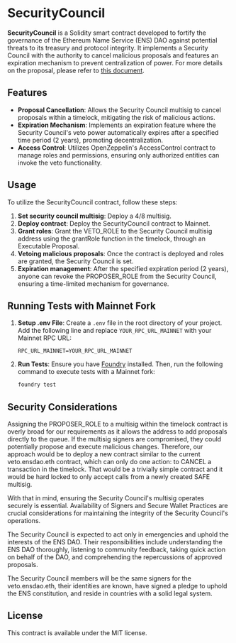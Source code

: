 # SecurityCouncil

**SecurityCouncil** is a Solidity smart contract developed to fortify the governance of the Ethereum Name Service (ENS) DAO against potential threats to its treasury and protocol integrity. It implements a Security Council with the authority to cancel malicious proposals and features an expiration mechanism to prevent centralization of power. For more details on the proposal, please refer to [this document](link_to_full_proposal).

## Features

- **Proposal Cancellation**: Allows the Security Council multisig to cancel proposals within a timelock, mitigating the risk of malicious actions.
- **Expiration Mechanism**: Implements an expiration feature where the Security Council's veto power automatically expires after a specified time period (2 years), promoting decentralization.
- **Access Control**: Utilizes OpenZeppelin's AccessControl contract to manage roles and permissions, ensuring only authorized entities can invoke the veto functionality.

## Usage

To utilize the SecurityCouncil contract, follow these steps:

1. **Set security council multisig**: Deploy a 4/8 multisig.
2. **Deploy contract**: Deploy the SecurityCouncil contract to Mainnet.
3. **Grant roles**: Grant the VETO_ROLE to the Security Council multisig address using the grantRole function in the timelock, through an Executable Proposal.
4. **Vetoing malicious proposals**: Once the contract is deployed and roles are granted, the Security Council is set.
5. **Expiration management**: After the specified expiration period (2 years), anyone can revoke the PROPOSER_ROLE from the Security Council, ensuring a time-limited mechanism for governance.

## Running Tests with Mainnet Fork

1. **Setup .env File**: Create a `.env` file in the root directory of your project. Add the following line and replace `YOUR_RPC_URL_MAINNET` with your Mainnet RPC URL:
    ```env
    RPC_URL_MAINNET=YOUR_RPC_URL_MAINNET
    ```

2. **Run Tests**: Ensure you have [Foundry](https://github.com/dapp.tools/foundry) installed. Then, run the following command to execute tests with a Mainnet fork:
    ```bash
    foundry test
    ```

## Security Considerations

Assigning the PROPOSER_ROLE to a multisig within the timelock contract is overly broad for our requirements as it allows the address to add proposals directly to the queue. If the multisig signers are compromised, they could potentially propose and execute malicious changes. Therefore, our approach would be to deploy a new contract similar to the current veto.ensdao.eth contract, which can only do one action: to CANCEL a transaction in the timelock. That would be a trivially simple contract and it would be hard locked to only accept calls from a newly created SAFE multisig.

With that in mind, ensuring the Security Council's multisig operates securely is essential. Availability of Signers and Secure Wallet Practices are crucial considerations for maintaining the integrity of the Security Council's operations.

The Security Council is expected to act only in emergencies and uphold the interests of the ENS DAO. Their responsibilities include understanding the ENS DAO thoroughly, listening to community feedback, taking quick action on behalf of the DAO, and comprehending the repercussions of approved proposals.

The Security Council members will be the same signers for the veto.ensdao.eth, their identities are known, have signed a pledge to uphold the ENS constitution, and reside in countries with a solid legal system.

## License

This contract is available under the MIT license.

